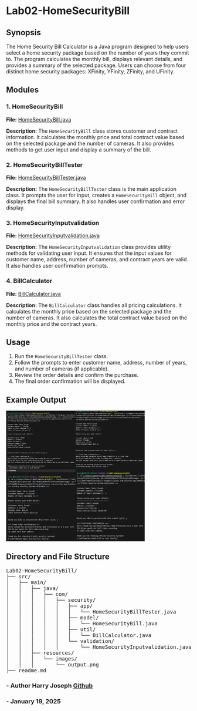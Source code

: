 # Lab02-HomeSecurityBill

## Synopsis
The Home Security Bill Calculator is a Java program designed to help users select a home security package based on the number of years they commit to. The program calculates the monthly bill, displays relevant details, and provides a summary of the selected package. Users can choose from four distinct home security packages: XFinity, YFinity, ZFinity, and UFinity.

## Modules

### 1. HomeSecurityBill
**File:** [HomeSecurityBill.java](src/main/java/com/security/model/HomeSecurityBill.java)

**Description:** 
The `HomeSecurityBill` class stores customer and contract information. It calculates the monthly price and total contract value based on the selected package and the number of cameras. It also provides methods to get user input and display a summary of the bill.

### 2. HomeSecurityBillTester
**File:** [HomeSecurityBillTester.java](src/main/java/com/security/app/HomeSecurityBillTester.java)

**Description:** 
The `HomeSecurityBillTester` class is the main application class. It prompts the user for input, creates a `HomeSecurityBill` object, and displays the final bill summary. It also handles user confirmation and error display.

### 3. HomeSecurityInputvalidation
**File:** [HomeSecurityInputvalidation.java](src/main/java/com/security/validation/HomeSecurityInputvalidation.java)

**Description:** 
The `HomeSecurityInputvalidation` class provides utility methods for validating user input. It ensures that the input values for customer name, address, number of cameras, and contract years are valid. It also handles user confirmation prompts.

### 4. BillCalculator
**File:** [BillCalculator.java](src/main/java/com/security/util/BillCalculator.java)

**Description:** 
The `BillCalculator` class handles all pricing calculations. It calculates the monthly price based on the selected package and the number of cameras. It also calculates the total contract value based on the monthly price and the contract years.

## Usage
1. Run the `HomeSecurityBillTester` class.
2. Follow the prompts to enter customer name, address, number of years, and number of cameras (if applicable).
3. Review the order details and confirm the purchase.
4. The final order confirmation will be displayed.

## Example Output

<!--
![output1](https://github.com/hjoseph777/lab03-homesecuritybill/blob/main/src/main/resources/images/1Bill.png)
![output2](https://github.com/hjoseph777/lab03-homesecuritybill/blob/main/src/main/resources/images/3Bill.png)
![output3](https://github.com/hjoseph777/lab03-homesecuritybill/blob/main/src/main/resources/images/4Bill.png)
![output4](https://github.com/hjoseph777/lab03-homesecuritybill/blob/main/src/main/resources/images/5Bill.png)
-->
<div style="display: flex; flex-wrap: wrap;">
    <!-- First Row -->
    <div style="display: flex; width: 75%;">
        <img src="https://github.com/hjoseph777/lab03-homesecuritybill/blob/main/src/main/resources/images/1Bill.png?raw=true" alt="output1" style="width: 50%;">
        <img src="https://github.com/hjoseph777/lab03-homesecuritybill/blob/main/src/main/resources/images/3Bill.png?raw=true" alt="output2" style="width: 50%;">
    </div>
    <!-- Second Row -->
    <div style="display: flex; width: 75%;">
        <img src="https://github.com/hjoseph777/lab03-homesecuritybill/blob/main/src/main/resources/images/4Bill.png?raw=true" alt="output3" style="width: 50%;">
        <img src="https://github.com/hjoseph777/lab03-homesecuritybill/blob/main/src/main/resources/images/5Bill.png?raw=true" alt="output4" style="width: 50%;">
    </div>
</div>


## Directory and File Structure
<pre>
Lab02-HomeSecurityBill/
├── src/
│   ├── main/
│   │   ├── java/
│   │   │   ├── com/
│   │   │   │   ├── security/
│   │   │   │   │   ├── app/
│   │   │   │   │   │   └── HomeSecurityBillTester.java
│   │   │   │   │   ├── model/
│   │   │   │   │   │   └── HomeSecurityBill.java
│   │   │   │   │   ├── util/
│   │   │   │   │   │   └── BillCalculator.java
│   │   │   │   │   └── validation/
│   │   │   │   │       └── HomeSecurityInputvalidation.java
│   │   ├── resources/
│   │   │   └── images/
│   │   │       └── output.png
├── readme.md
</pre>

### - Author Harry Joseph [Github](https://github.com/hjoseph777)
### - January 19, 2025
